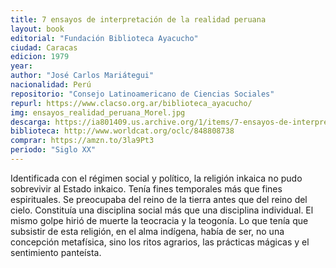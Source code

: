 ```yaml
---
title: 7 ensayos de interpretación de la realidad peruana
layout: book
editorial: "Fundación Biblioteca Ayacucho"
ciudad: Caracas
edicion: 1979
year: 
author: "José Carlos Mariátegui"
nacionalidad: Perú
repositorio: "Consejo Latinoamericano de Ciencias Sociales"
repurl: https://www.clacso.org.ar/biblioteca_ayacucho/
img: ensayos_realidad_peruana_Morel.jpg
descarga: https://ia801409.us.archive.org/1/items/7-ensayos-de-interpretacion-de-la-realidad-peruana-jose-carlos-mariategui/7%20ensayos%20de%20interpretaci%C3%B3n%20de%20la%20realidad%20peruana%20-%20Jos%C3%A9%20Carlos%20Mari%C3%A1tegui.pdf
biblioteca: http://www.worldcat.org/oclc/848808738
comprar: https://amzn.to/3la9Pt3
periodo: "Siglo XX"
---
```

 
Identificada con el régimen social y político, la religión inkaica no pudo sobrevivir al Estado inkaico. Tenía fines temporales más que fines espirituales. Se preocupaba del reino de la tierra antes que del reino del cielo. Constituía una disciplina social más que una disciplina individual. El mismo golpe hirió de muerte la teocracia y la teogonía. Lo que tenía que subsistir de esta religión, en el alma indígena, había de ser, no una concepción metafísica, sino los ritos agrarios, las prácticas mágicas y el sentimiento panteísta.
